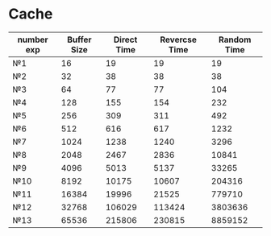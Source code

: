 # Cache

| number exp    | Buffer Size   |  Direct Time  | Revercse Time | Random Time   |
| ------------- | ------------- | ------------- | ------------- | ------------- |
| №1            | 16            | 19            | 19            | 19            |
| №2            | 32            | 38            | 38            | 38            |  
| №3            | 64            | 77            | 77            | 104           | 
| №4            | 128           | 155           | 154           | 232           | 
| №5            | 256           | 309           | 311           | 492           | 
| №6            | 512           | 616           | 617           | 1232          |
| №7            | 1024          | 1238          | 1240          | 3296          |
| №8            | 2048          | 2467          | 2836          | 10841         |
| №9            | 4096          | 5013          | 5137          | 33265         |
| №10           | 8192          | 10175         | 10607         | 204316        |
| №11           | 16384         | 19996         | 21525         | 779710        |
| №12           | 32768         | 106029        | 113424        | 3803636       |
| №13           | 65536         | 215806        | 230815        | 8859152       | 
